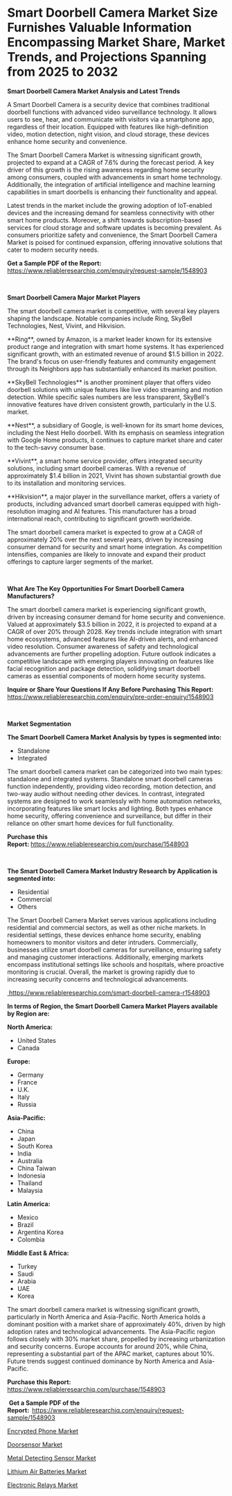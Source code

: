 <p><h1>Smart Doorbell Camera Market Size Furnishes Valuable Information Encompassing Market Share, Market Trends, and Projections Spanning from 2025 to 2032</h1></p><p><strong>Smart Doorbell Camera Market Analysis and Latest Trends</strong></p>
<p><p>A Smart Doorbell Camera is a security device that combines traditional doorbell functions with advanced video surveillance technology. It allows users to see, hear, and communicate with visitors via a smartphone app, regardless of their location. Equipped with features like high-definition video, motion detection, night vision, and cloud storage, these devices enhance home security and convenience.</p><p>The Smart Doorbell Camera Market is witnessing significant growth, projected to expand at a CAGR of 7.6% during the forecast period. A key driver of this growth is the rising awareness regarding home security among consumers, coupled with advancements in smart home technology. Additionally, the integration of artificial intelligence and machine learning capabilities in smart doorbells is enhancing their functionality and appeal.</p><p>Latest trends in the market include the growing adoption of IoT-enabled devices and the increasing demand for seamless connectivity with other smart home products. Moreover, a shift towards subscription-based services for cloud storage and software updates is becoming prevalent. As consumers prioritize safety and convenience, the Smart Doorbell Camera Market is poised for continued expansion, offering innovative solutions that cater to modern security needs.</p></p>
<p><strong>Get a Sample PDF of the Report:&nbsp;</strong> <a href="https://www.reliableresearchiq.com/enquiry/request-sample/1548903?utm_campaign=1159&utm_medium=2&utm_source=Github&utm_content=ia&utm_term=11022025&utm_id=smart-doorbell-camera">https://www.reliableresearchiq.com/enquiry/request-sample/1548903</a></p>
<p>&nbsp;</p>
<p><strong>Smart Doorbell Camera Major Market Players</strong></p>
<p><p>The smart doorbell camera market is competitive, with several key players shaping the landscape. Notable companies include Ring, SkyBell Technologies, Nest, Vivint, and Hikvision.</p><p>**Ring**, owned by Amazon, is a market leader known for its extensive product range and integration with smart home systems. It has experienced significant growth, with an estimated revenue of around $1.5 billion in 2022. The brand's focus on user-friendly features and community engagement through its Neighbors app has substantially enhanced its market position.</p><p>**SkyBell Technologies** is another prominent player that offers video doorbell solutions with unique features like live video streaming and motion detection. While specific sales numbers are less transparent, SkyBell's innovative features have driven consistent growth, particularly in the U.S. market.</p><p>**Nest**, a subsidiary of Google, is well-known for its smart home devices, including the Nest Hello doorbell. With its emphasis on seamless integration with Google Home products, it continues to capture market share and cater to the tech-savvy consumer base.</p><p>**Vivint**, a smart home service provider, offers integrated security solutions, including smart doorbell cameras. With a revenue of approximately $1.4 billion in 2021, Vivint has shown substantial growth due to its installation and monitoring services.</p><p>**Hikvision**, a major player in the surveillance market, offers a variety of products, including advanced smart doorbell cameras equipped with high-resolution imaging and AI features. This manufacturer has a broad international reach, contributing to significant growth worldwide.</p><p>The smart doorbell camera market is expected to grow at a CAGR of approximately 20% over the next several years, driven by increasing consumer demand for security and smart home integration. As competition intensifies, companies are likely to innovate and expand their product offerings to capture larger segments of the market.</p></p>
<p>&nbsp;</p>
<p><strong>What Are The Key Opportunities For Smart Doorbell Camera Manufacturers?</strong></p>
<p><p>The smart doorbell camera market is experiencing significant growth, driven by increasing consumer demand for home security and convenience. Valued at approximately $3.5 billion in 2022, it is projected to expand at a CAGR of over 20% through 2028. Key trends include integration with smart home ecosystems, advanced features like AI-driven alerts, and enhanced video resolution. Consumer awareness of safety and technological advancements are further propelling adoption. Future outlook indicates a competitive landscape with emerging players innovating on features like facial recognition and package detection, solidifying smart doorbell cameras as essential components of modern home security systems.</p></p>
<p><strong>Inquire or Share Your Questions If Any Before Purchasing This Report:</strong> <a href="https://www.reliableresearchiq.com/enquiry/pre-order-enquiry/1548903?utm_campaign=1159&utm_medium=2&utm_source=Github&utm_content=ia&utm_term=11022025&utm_id=smart-doorbell-camera">https://www.reliableresearchiq.com/enquiry/pre-order-enquiry/1548903</a></p>
<p>&nbsp;</p>
<p><strong>Market Segmentation</strong></p>
<p><strong>The Smart Doorbell Camera Market Analysis by types is segmented into:</strong></p>
<p><ul><li>Standalone</li><li>Integrated</li></ul></p>
<p><p>The smart doorbell camera market can be categorized into two main types: standalone and integrated systems. Standalone smart doorbell cameras function independently, providing video recording, motion detection, and two-way audio without needing other devices. In contrast, integrated systems are designed to work seamlessly with home automation networks, incorporating features like smart locks and lighting. Both types enhance home security, offering convenience and surveillance, but differ in their reliance on other smart home devices for full functionality.</p></p>
<p><strong>Purchase this Report:&nbsp;</strong><a href="https://www.reliableresearchiq.com/purchase/1548903?utm_campaign=1159&utm_medium=2&utm_source=Github&utm_content=ia&utm_term=11022025&utm_id=smart-doorbell-camera">https://www.reliableresearchiq.com/purchase/1548903</a></p>
<p>&nbsp;</p>
<p><strong>The Smart Doorbell Camera Market Industry Research by Application is segmented into:</strong></p>
<p><ul><li>Residential</li><li>Commercial</li><li>Others</li></ul></p>
<p><p>The Smart Doorbell Camera Market serves various applications including residential and commercial sectors, as well as other niche markets. In residential settings, these devices enhance home security, enabling homeowners to monitor visitors and deter intruders. Commercially, businesses utilize smart doorbell cameras for surveillance, ensuring safety and managing customer interactions. Additionally, emerging markets encompass institutional settings like schools and hospitals, where proactive monitoring is crucial. Overall, the market is growing rapidly due to increasing security concerns and technological advancements.</p></p>
<p><a href="https://www.reliableresearchiq.com/smart-doorbell-camera-r1548903?utm_campaign=1159&utm_medium=2&utm_source=Github&utm_content=ia&utm_term=11022025&utm_id=smart-doorbell-camera">&nbsp;https://www.reliableresearchiq.com/smart-doorbell-camera-r1548903</a></p>
<p><strong>In terms of Region, the Smart Doorbell Camera Market Players available by Region are:</strong></p>
<p>
    <p> <strong> North America: </strong>
        <ul>
            <li>United States</li>
            <li>Canada</li>
        </ul>
        </p> 
    <p> <strong> Europe: </strong>
        <ul>
            <li>Germany</li>
            <li>France</li>
            <li>U.K.</li>
            <li>Italy</li>
            <li>Russia</li>
        </ul>
        </p> 
    <p> <strong> Asia-Pacific: </strong>
        <ul>
            <li>China</li>
            <li>Japan</li>
            <li>South Korea</li>
            <li>India</li>
            <li>Australia</li>
            <li>China Taiwan</li>
            <li>Indonesia</li>
            <li>Thailand</li>
            <li>Malaysia</li>
        </ul>
        </p> 
    <p> <strong> Latin America: </strong>
        <ul>
            <li>Mexico</li>
            <li>Brazil</li>
            <li>Argentina Korea</li>
            <li>Colombia</li>
        </ul>
        </p> 
    <p> <strong> Middle East & Africa: </strong>
        <ul>
            <li>Turkey</li>
            <li>Saudi</li>
            <li>Arabia</li>
            <li>UAE</li>
            <li>Korea</li>
        </ul>
    </p>
    </p>
<p><p>The smart doorbell camera market is witnessing significant growth, particularly in North America and Asia-Pacific. North America holds a dominant position with a market share of approximately 40%, driven by high adoption rates and technological advancements. The Asia-Pacific region follows closely with 30% market share, propelled by increasing urbanization and security concerns. Europe accounts for around 20%, while China, representing a substantial part of the APAC market, captures about 10%. Future trends suggest continued dominance by North America and Asia-Pacific.</p></p>
<p><strong>Purchase this Report: </strong><a href="https://www.reliableresearchiq.com/purchase/1548903?utm_campaign=1159&utm_medium=2&utm_source=Github&utm_content=ia&utm_term=11022025&utm_id=smart-doorbell-camera">https://www.reliableresearchiq.com/purchase/1548903</a></p>
<p>&nbsp;<strong>Get a Sample PDF of the Report:&nbsp;&nbsp;</strong><a href="https://www.reliableresearchiq.com/enquiry/request-sample/1548903?utm_campaign=1159&utm_medium=2&utm_source=Github&utm_content=ia&utm_term=11022025&utm_id=smart-doorbell-camera">https://www.reliableresearchiq.com/enquiry/request-sample/1548903</a></p>
<p><strong></strong></p>
<p><p><a href="https://github.com/okonjinerka/Market-Research-Report-List-1/blob/main/encrypted-phone-market.md?utm_campaign=1159&utm_medium=2&utm_source=Github&utm_content=ia&utm_term=11022025&utm_id=smart-doorbell-camera">Encrypted Phone Market</a></p><p><a href="https://github.com/yecafbiso/Market-Research-Report-List-1/blob/main/doorsensor-market.md?utm_campaign=1159&utm_medium=2&utm_source=Github&utm_content=ia&utm_term=11022025&utm_id=smart-doorbell-camera">Doorsensor Market</a></p><p><a href="https://github.com/pumbairida/Market-Research-Report-List-1/blob/main/metal-detecting-sensor-market.md?utm_campaign=1159&utm_medium=2&utm_source=Github&utm_content=ia&utm_term=11022025&utm_id=smart-doorbell-camera">Metal Detecting Sensor Market</a></p><p><a href="https://github.com/ancsyanagha/Market-Research-Report-List-1/blob/main/lithium-air-batteries-market.md?utm_campaign=1159&utm_medium=2&utm_source=Github&utm_content=ia&utm_term=11022025&utm_id=smart-doorbell-camera">Lithium Air Batteries Market</a></p><p><a href="https://github.com/ansanokajabi/Market-Research-Report-List-1/blob/main/electronic-relays-market.md?utm_campaign=1159&utm_medium=2&utm_source=Github&utm_content=ia&utm_term=11022025&utm_id=smart-doorbell-camera">Electronic Relays Market</a></p></p>